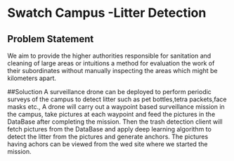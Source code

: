 # Swatch Campus -Litter Detection
## Problem Statement
We aim to provide the higher authorities responsible for sanitation and cleaning of large areas or intuitions a method for evaluation the work of their subordinates without manually inspecting the areas which might be kilometers apart.

##Soluction
A surveillance drone can be deployed to perform periodic surveys of the campus to detect litter such as pet bottles,tetra packets,face masks etc., A drone will carry out a waypoint based surveillance mission in the campus, take pictures at each waypoint and feed the pictures in the DataBase after completing the mission. Then the trash detection client will fetch pictures from the DataBase and apply deep learning algorithm to detect the litter from the pictures and generate anchors. The pictures having achors can be viewed from the wed site where we started the mission.


